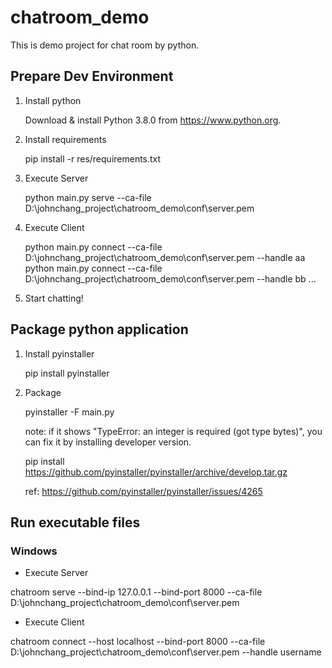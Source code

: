 # chatroom_demo
This is demo project for chat room by python.

## Prepare Dev Environment

1. Install python

   Download & install Python 3.8.0 from https://www.python.org.

2. Install requirements

    pip install -r res/requirements.txt

3. Execute Server

    python main.py serve --ca-file D:\johnchang_project\chatroom_demo\conf\server.pem

4. Execute Client

    python main.py connect --ca-file D:\johnchang_project\chatroom_demo\conf\server.pem --handle aa
    python main.py connect --ca-file D:\johnchang_project\chatroom_demo\conf\server.pem --handle bb
    ...

5. Start chatting!

## Package python application

1. Install pyinstaller

    pip install pyinstaller

2. Package

    pyinstaller -F main.py
    
    note: if it shows "TypeError: an integer is required (got type bytes)", you can fix it by installing developer version.
    
    pip install https://github.com/pyinstaller/pyinstaller/archive/develop.tar.gz
    
    ref: https://github.com/pyinstaller/pyinstaller/issues/4265

## Run executable files

### Windows
* Execute Server

chatroom serve --bind-ip 127.0.0.1 --bind-port 8000 --ca-file D:\johnchang_project\chatroom_demo\conf\server.pem

* Execute Client

chatroom connect --host localhost --bind-port 8000 --ca-file D:\johnchang_project\chatroom_demo\conf\server.pem --handle username
